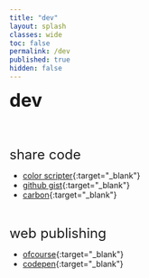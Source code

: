 ```yaml
---
title: "dev"
layout: splash
classes: wide
toc: false
permalink: /dev
published: true
hidden: false
---
```


<font size="6"><span style="font-weight:bold;"> dev </span></font>

<br>
<br>


<font size="5"> share code </font>

- [color scripter](https://colorscripter.com/){:target="_blank"}
- [github gist](https://gist.github.com/){:target="_blank"}
- [carbon](https://carbon.now.sh/){:target="_blank"}

<br>

<font size="5"> web publishing </font>

- [ofcourse](https://ofcourse.kr/){:target="_blank"}
- [codepen](https://codepen.io/pen/){:target="_blank"}
